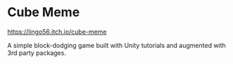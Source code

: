 # Cube Meme

https://lingo56.itch.io/cube-meme

A simple block-dodging game built with Unity tutorials and augmented with 3rd party packages.
